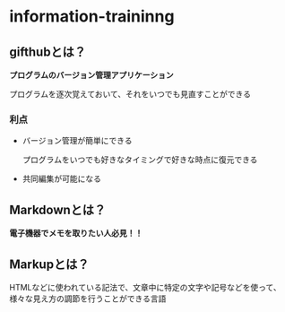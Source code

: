 # information-traininng

## gifthubとは？

**プログラムのバージョン管理アプリケーション**

プログラムを逐次覚えておいて、それをいつでも見直すことができる

### 利点
* バージョン管理が簡単にできる

    プログラムをいつでも好きなタイミングで好きな時点に復元できる

* 共同編集が可能になる


## Markdownとは？

**電子機器でメモを取りたい人必見！！**


## Markupとは？
HTMLなどに使われている記法で、文章中に特定の文字や記号などを使って、様々な見え方の調節を行うことができる言語

